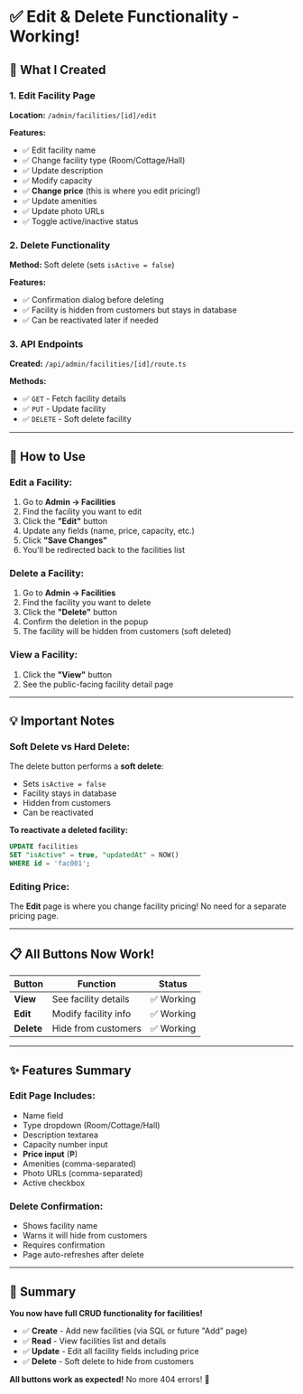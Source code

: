 # ✅ Edit & Delete Functionality - Working!

## 🎉 What I Created

### **1. Edit Facility Page**
**Location:** `/admin/facilities/[id]/edit`

**Features:**
- ✅ Edit facility name
- ✅ Change facility type (Room/Cottage/Hall)
- ✅ Update description
- ✅ Modify capacity
- ✅ **Change price** (this is where you edit pricing!)
- ✅ Update amenities
- ✅ Update photo URLs
- ✅ Toggle active/inactive status

### **2. Delete Functionality**
**Method:** Soft delete (sets `isActive = false`)

**Features:**
- ✅ Confirmation dialog before deleting
- ✅ Facility is hidden from customers but stays in database
- ✅ Can be reactivated later if needed

### **3. API Endpoints**
**Created:** `/api/admin/facilities/[id]/route.ts`

**Methods:**
- ✅ `GET` - Fetch facility details
- ✅ `PUT` - Update facility
- ✅ `DELETE` - Soft delete facility

---

## 🚀 How to Use

### **Edit a Facility:**

1. Go to **Admin → Facilities**
2. Find the facility you want to edit
3. Click the **"Edit"** button
4. Update any fields (name, price, capacity, etc.)
5. Click **"Save Changes"**
6. You'll be redirected back to the facilities list

### **Delete a Facility:**

1. Go to **Admin → Facilities**
2. Find the facility you want to delete
3. Click the **"Delete"** button
4. Confirm the deletion in the popup
5. The facility will be hidden from customers (soft deleted)

### **View a Facility:**

1. Click the **"View"** button
2. See the public-facing facility detail page

---

## 💡 Important Notes

### **Soft Delete vs Hard Delete:**

The delete button performs a **soft delete**:
- Sets `isActive = false`
- Facility stays in database
- Hidden from customers
- Can be reactivated

**To reactivate a deleted facility:**
```sql
UPDATE facilities 
SET "isActive" = true, "updatedAt" = NOW()
WHERE id = 'fac001';
```

### **Editing Price:**

The **Edit** page is where you change facility pricing! No need for a separate pricing page.

---

## 📋 All Buttons Now Work!

| Button | Function | Status |
|--------|----------|--------|
| **View** | See facility details | ✅ Working |
| **Edit** | Modify facility info | ✅ Working |
| **Delete** | Hide from customers | ✅ Working |

---

## ✨ Features Summary

### **Edit Page Includes:**
- Name field
- Type dropdown (Room/Cottage/Hall)
- Description textarea
- Capacity number input
- **Price input** (₱)
- Amenities (comma-separated)
- Photo URLs (comma-separated)
- Active checkbox

### **Delete Confirmation:**
- Shows facility name
- Warns it will hide from customers
- Requires confirmation
- Page auto-refreshes after delete

---

## 🎯 Summary

**You now have full CRUD functionality for facilities!**

- ✅ **Create** - Add new facilities (via SQL or future "Add" page)
- ✅ **Read** - View facilities list and details
- ✅ **Update** - Edit all facility fields including price
- ✅ **Delete** - Soft delete to hide from customers

**All buttons work as expected!** No more 404 errors! 🎉
